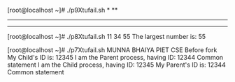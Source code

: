 
[root@localhost ~]# ./p9Xtufail.sh
*
**
***
****

[root@localhost ~]# ./p8Xtufail.sh 11 34 55
The largest number is: 55

[root@localhost ~]# ./p7Xtufail.sh
MUNNA BHAIYA PIET CSE
Before fork
My Child's ID is: 12345
I am the Parent process, having ID: 12344
Common statement
I am the Child process, having ID: 12345
My Parent's ID is: 12344
Common statement


